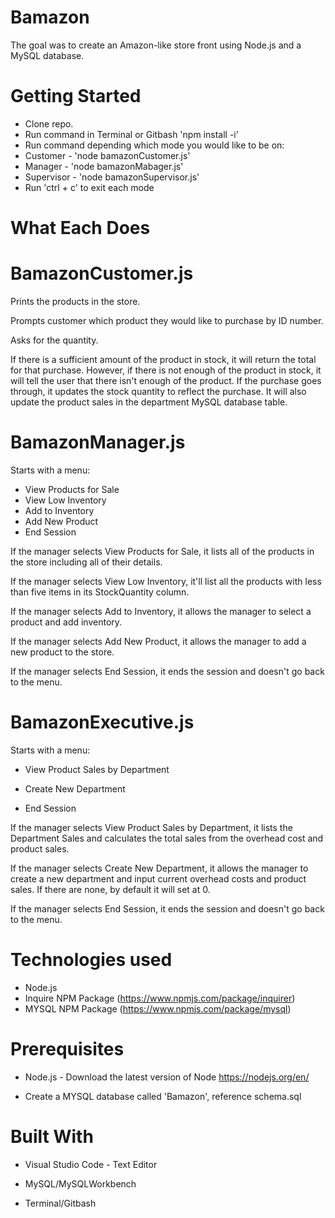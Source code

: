 # Bamazon
The goal was to create an Amazon-like store front using Node.js and a MySQL database.

# Getting Started

- Clone repo.
- Run command in Terminal or Gitbash 'npm install -i'
- Run command depending which mode you would like to be on:
- Customer - 'node bamazonCustomer.js'
- Manager - 'node bamazonMabager.js'
- Supervisor - 'node bamazonSupervisor.js'
- Run 'ctrl + c' to exit each mode

# What Each Does

# BamazonCustomer.js

Prints the products in the store.

Prompts customer which product they would like to purchase by ID number.

Asks for the quantity.

If there is a sufficient amount of the product in stock, it will return the total for that purchase.
However, if there is not enough of the product in stock, it will tell the user that there isn't enough of the product.
If the purchase goes through, it updates the stock quantity to reflect the purchase.
It will also update the product sales in the department MySQL database table.

# BamazonManager.js

Starts with a menu:

- View Products for Sale
- View Low Inventory
- Add to Inventory
- Add New Product
- End Session

If the manager selects View Products for Sale, it lists all of the products in the store including all of their details.

If the manager selects View Low Inventory, it'll list all the products with less than five items in its StockQuantity column.

If the manager selects Add to Inventory, it allows the manager to select a product and add inventory.

If the manager selects Add New Product, it allows the manager to add a new product to the store.

If the manager selects End Session, it ends the session and doesn't go back to the menu.

# BamazonExecutive.js

Starts with a menu:


- View Product Sales by Department

- Create New Department

- End Session

If the manager selects View Product Sales by Department, it lists the Department Sales and calculates the total sales from the overhead cost and product sales.

If the manager selects Create New Department, it allows the manager to create a new department and input current overhead costs and product sales. If there are none, by default it will set at 0.

If the manager selects End Session, it ends the session and doesn't go back to the menu.

# Technologies used
- Node.js
- Inquire NPM Package (https://www.npmjs.com/package/inquirer)
- MYSQL NPM Package (https://www.npmjs.com/package/mysql)

# Prerequisites

- Node.js - Download the latest version of Node https://nodejs.org/en/

- Create a MYSQL database called 'Bamazon', reference schema.sql

# Built With

- Visual Studio Code - Text Editor

- MySQL/MySQLWorkbench

- Terminal/Gitbash